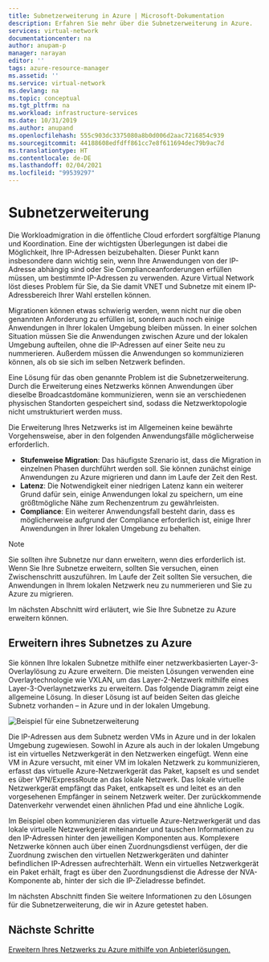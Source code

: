 ```yaml
---
title: Subnetzerweiterung in Azure | Microsoft-Dokumentation
description: Erfahren Sie mehr über die Subnetzerweiterung in Azure.
services: virtual-network
documentationcenter: na
author: anupam-p
manager: narayan
editor: ''
tags: azure-resource-manager
ms.assetid: ''
ms.service: virtual-network
ms.devlang: na
ms.topic: conceptual
ms.tgt_pltfrm: na
ms.workload: infrastructure-services
ms.date: 10/31/2019
ms.author: anupand
ms.openlocfilehash: 555c903dc3375080a8b0d006d2aac7216854c939
ms.sourcegitcommit: 44188608edfdff861cc7e8f611694dec79b9ac7d
ms.translationtype: HT
ms.contentlocale: de-DE
ms.lasthandoff: 02/04/2021
ms.locfileid: "99539297"
---
```

# <a name="subnet-extension"></a>Subnetzerweiterung
Die Workloadmigration in die öffentliche Cloud erfordert sorgfältige Planung und Koordination. Eine der wichtigsten Überlegungen ist dabei die Möglichkeit, Ihre IP-Adressen beizubehalten. Dieser Punkt kann insbesondere dann wichtig sein, wenn Ihre Anwendungen von der IP-Adresse abhängig sind oder Sie Complianceanforderungen erfüllen müssen, um bestimmte IP-Adressen zu verwenden. Azure Virtual Network löst dieses Problem für Sie, da Sie damit VNET und Subnetze mit einem IP-Adressbereich Ihrer Wahl erstellen können.

Migrationen können etwas schwierig werden, wenn nicht nur die oben genannten Anforderung zu erfüllen ist, sondern auch noch einige Anwendungen in Ihrer lokalen Umgebung bleiben müssen. In einer solchen Situation müssen Sie die Anwendungen zwischen Azure und der lokalen Umgebung aufteilen, ohne die IP-Adressen auf einer Seite neu zu nummerieren. Außerdem müssen die Anwendungen so kommunizieren können, als ob sie sich im selben Netzwerk befinden.

Eine Lösung für das oben genannte Problem ist die Subnetzerweiterung. Durch die Erweiterung eines Netzwerks können Anwendungen über dieselbe Broadcastdomäne kommunizieren, wenn sie an verschiedenen physischen Standorten gespeichert sind, sodass die Netzwerktopologie nicht umstrukturiert werden muss. 

Die Erweiterung Ihres Netzwerks ist im Allgemeinen keine bewährte Vorgehensweise, aber in den folgenden Anwendungsfälle möglicherweise erforderlich.

- **Stufenweise Migration**: Das häufigste Szenario ist, dass die Migration in einzelnen Phasen durchführt werden soll. Sie können zunächst einige Anwendungen zu Azure migrieren und dann im Laufe der Zeit den Rest.
- **Latenz**: Die Notwendigkeit einer niedrigen Latenz kann ein weiterer Grund dafür sein, einige Anwendungen lokal zu speichern, um eine größtmögliche Nähe zum Rechenzentrum zu gewährleisten.
- **Compliance**: Ein weiterer Anwendungsfall besteht darin, dass es möglicherweise aufgrund der Compliance erforderlich ist, einige Ihrer Anwendungen in Ihrer lokalen Umgebung zu behalten.
 
> [!NOTE] 
> Sie sollten ihre Subnetze nur dann erweitern, wenn dies erforderlich ist. Wenn Sie Ihre Subnetze erweitern, sollten Sie versuchen, einen Zwischenschritt auszuführen. Im Laufe der Zeit sollten Sie versuchen, die Anwendungen in Ihrem lokalen Netzwerk neu zu nummerieren und Sie zu Azure zu migrieren.

Im nächsten Abschnitt wird erläutert, wie Sie Ihre Subnetze zu Azure erweitern können.


## <a name="extend-your-subnet-to-azure"></a>Erweitern ihres Subnetzes zu Azure
 Sie können Ihre lokalen Subnetze mithilfe einer netzwerkbasierten Layer-3-Overlaylösung zu Azure erweitern. Die meisten Lösungen verwenden eine Overlaytechnologie wie VXLAN, um das Layer-2-Netzwerk mithilfe eines Layer-3-Overlaynetzwerks zu erweitern. Das folgende Diagramm zeigt eine allgemeine Lösung. In dieser Lösung ist auf beiden Seiten das gleiche Subnetz vorhanden – in Azure und in der lokalen Umgebung. 

![Beispiel für eine Subnetzerweiterung](./media/subnet-extension/subnet-extension.png)

Die IP-Adressen aus dem Subnetz werden VMs in Azure und in der lokalen Umgebung zugewiesen. Sowohl in Azure als auch in der lokalen Umgebung ist ein virtuelles Netzwerkgerät in den Netzwerken eingefügt. Wenn eine VM in Azure versucht, mit einer VM im lokalen Netzwerk zu kommunizieren, erfasst das virtuelle Azure-Netzwerkgerät das Paket, kapselt es und sendet es über VPN/ExpressRoute an das lokale Netzwerk. Das lokale virtuelle Netzwerkgerät empfängt das Paket, entkapselt es und leitet es an den vorgesehenen Empfänger in seinem Netzwerk weiter. Der zurückkommende Datenverkehr verwendet einen ähnlichen Pfad und eine ähnliche Logik.

Im Beispiel oben kommunizieren das virtuelle Azure-Netzwerkgerät und das lokale virtuelle Netzwerkgerät miteinander und tauschen Informationen zu den IP-Adressen hinter den jeweiligen Komponenten aus. Komplexere Netzwerke können auch über einen Zuordnungsdienst verfügen, der die Zuordnung zwischen den virtuellen Netzwerkgeräten und dahinter befindlichen IP-Adressen aufrechterhält. Wenn ein virtuelles Netzwerkgerät ein Paket erhält, fragt es über den Zuordnungsdienst die Adresse der NVA-Komponente ab, hinter der sich die IP-Zieladresse befindet.

Im nächsten Abschnitt finden Sie weitere Informationen zu den Lösungen für die Subnetzerweiterung, die wir in Azure getestet haben.

## <a name="next-steps"></a>Nächste Schritte 
[Erweitern Ihres Netzwerks zu Azure mithilfe von Anbieterlösungen.](https://github.com/microsoft/Azure-LISP)